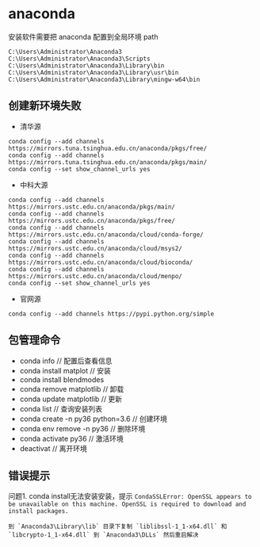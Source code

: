 # anaconda

安装软件需要把 anaconda 配置到全局环境 path

```config
C:\Users\Administrator\Anaconda3
C:\Users\Administrator\Anaconda3\Scripts
C:\Users\Administrator\Anaconda3\Library\bin
C:\Users\Administrator\Anaconda3\Library\usr\bin
C:\Users\Administrator\Anaconda3\Library\mingw-w64\bin
```

## 创建新环境失败

- 清华源

```shell
conda config --add channels https://mirrors.tuna.tsinghua.edu.cn/anaconda/pkgs/free/
conda config --add channels https://mirrors.tuna.tsinghua.edu.cn/anaconda/pkgs/main/
conda config --set show_channel_urls yes
```

- 中科大源

```shell
conda config --add channels https://mirrors.ustc.edu.cn/anaconda/pkgs/main/
conda config --add channels https://mirrors.ustc.edu.cn/anaconda/pkgs/free/
conda config --add channels https://mirrors.ustc.edu.cn/anaconda/cloud/conda-forge/
conda config --add channels https://mirrors.ustc.edu.cn/anaconda/cloud/msys2/
conda config --add channels https://mirrors.ustc.edu.cn/anaconda/cloud/bioconda/
conda config --add channels https://mirrors.ustc.edu.cn/anaconda/cloud/menpo/
conda config --set show_channel_urls yes
```

- 官网源

```shell
conda config --add channels https://pypi.python.org/simple
```

## 包管理命令

- conda info // 配置后查看信息
- conda install matplot // 安装
- conda install blendmodes
- conda remove matplotlib // 卸载
- conda update matplotlib // 更新
- conda list // 查询安装列表
- conda create -n py36 python=3.6 // 创建环境
- conda env remove -n py36 // 删除环境
- conda activate py36 // 激活环境
- deactivat // 离开环境

## 错误提示

问题1. conda install无法安装安装，提示 `CondaSSLError: OpenSSL appears to be unavailable on this machine. OpenSSL is required to
download and install packages.`

```text
到 `Anaconda3\Library\lib` 目录下复制 `liblibssl-1_1-x64.dll` 和 `libcrypto-1_1-x64.dll` 到 `Anaconda3\DLLs` 然后重启解决
```
